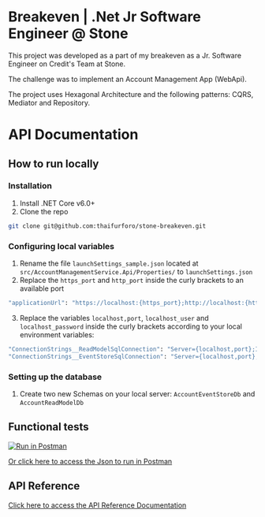 # Breakeven | .Net Jr Software Engineer @ Stone
This project was developed as a part of my breakeven as a Jr. Software Engineer on Credit's Team at Stone.

The challenge was to implement an Account Management App (WebApi).

The project uses Hexagonal Architecture and the following patterns: CQRS, Mediator and Repository.

# API Documentation

## How to run locally
### Installation
1. Install .NET Core v6.0+
2. Clone the repo
```sh
git clone git@github.com:thaifurforo/stone-breakeven.git
```
### Configuring local variables
1. Rename the file ``launchSettings_sample.json`` located at ``src/AccountManagementService.Api/Properties/`` to ``launchSettings.json``
2. Replace the ``https_port`` and ``http_port`` inside the curly brackets to an available port
```sh
"applicationUrl": "https://localhost:{https_port};http://localhost:{http_port}",
```
3. Replace the variables ``localhost,port``, ``localhost_user`` and ``localhost_password`` inside the curly brackets according to your local environment variables:
```sh
"ConnectionStrings__ReadModelSqlConnection": "Server={localhost,port};Initial Catalog=AccountReadModelDb;Persist Security Info=False;User ID={localhost_user};Password={localhost_password};TrustServerCertificate=True",
"ConnectionStrings__EventStoreSqlConnection": "Server={localhost,port};Initial Catalog=AccountEventStoreDb;Persist Security Info=False;User ID={localhost_user};Password={localhost_password};TrustServerCertificate=True"
```
### Setting up the database
1. Create two new Schemas on your local server: ``AccountEventStoreDb`` and ``AccountReadModelDb``

## Functional tests
[![Run in Postman](https://run.pstmn.io/button.svg)](https://app.getpostman.com/run-collection/55c9b460d2172a927b73?action=collection%2Fimport)

[Or click here to access the Json to run in Postman](https://www.getpostman.com/collections/55c9b460d2172a927b73)

## API Reference
[Click here to access the API Reference Documentation](https://breakeven-thaifurforo.readme.io/)
